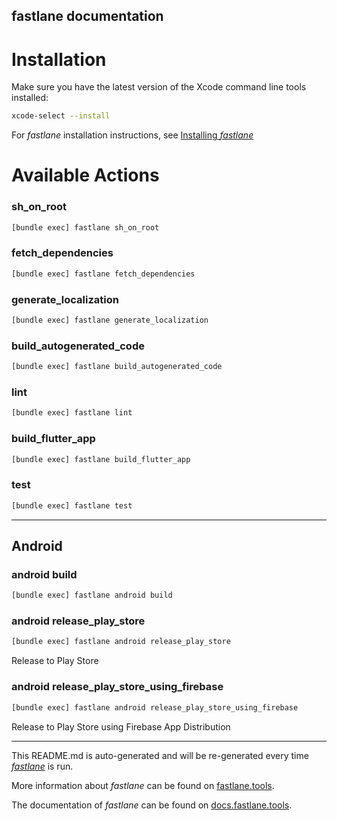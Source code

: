 fastlane documentation
----

# Installation

Make sure you have the latest version of the Xcode command line tools installed:

```sh
xcode-select --install
```

For _fastlane_ installation instructions, see [Installing _fastlane_](https://docs.fastlane.tools/#installing-fastlane)

# Available Actions

### sh_on_root

```sh
[bundle exec] fastlane sh_on_root
```



### fetch_dependencies

```sh
[bundle exec] fastlane fetch_dependencies
```



### generate_localization

```sh
[bundle exec] fastlane generate_localization
```



### build_autogenerated_code

```sh
[bundle exec] fastlane build_autogenerated_code
```



### lint

```sh
[bundle exec] fastlane lint
```



### build_flutter_app

```sh
[bundle exec] fastlane build_flutter_app
```



### test

```sh
[bundle exec] fastlane test
```



----


## Android

### android build

```sh
[bundle exec] fastlane android build
```



### android release_play_store

```sh
[bundle exec] fastlane android release_play_store
```

Release to Play Store

### android release_play_store_using_firebase

```sh
[bundle exec] fastlane android release_play_store_using_firebase
```

Release to Play Store using Firebase App Distribution

----

This README.md is auto-generated and will be re-generated every time [_fastlane_](https://fastlane.tools) is run.

More information about _fastlane_ can be found on [fastlane.tools](https://fastlane.tools).

The documentation of _fastlane_ can be found on [docs.fastlane.tools](https://docs.fastlane.tools).
